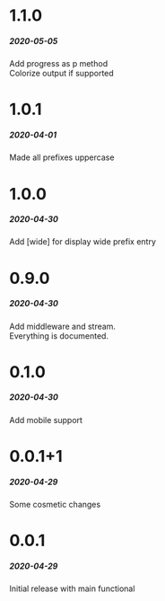 # 1.1.0  
##### 2020-05-05  

Add progress as p method  
Colorize output if supported  
  
  
# 1.0.1  
##### 2020-04-01  
  
Made all prefixes uppercase  
  
  
# 1.0.0  
##### 2020-04-30  
  
Add [wide] for display wide prefix entry  
  
  
# 0.9.0  
##### 2020-04-30  
  
Add middleware and stream.  
Everything is documented.  
  
  
# 0.1.0  
##### 2020-04-30  
  
Add mobile support  
  
  
# 0.0.1+1  
##### 2020-04-29  
  
Some cosmetic changes  
  
  
# 0.0.1  
##### 2020-04-29  
  
Initial release with main functional  
  
  